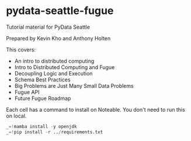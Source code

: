 # pydata-seattle-fugue
Tutorial material for PyData Seattle

Prepared by Kevin Kho and Anthony Holten

This covers:
* An intro to distributed computing
* Intro to Distributed Computing and Fugue
* Decoupling Logic and Execution
* Schema Best Practices
* Big Problems are Just Many Small Data Problems
* Fugue API
* Future Fugue Roadmap

Each cell has a command to install on Noteable. You don't need to run this on local.
```python
_=!mamba install -y openjdk
_=!pip install -r ../requirements.txt
```
